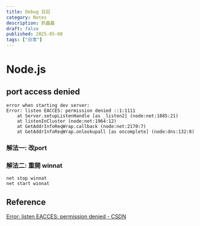 ```yaml
---
title: Debug 日記
category: Notes
description: 抓蟲蟲
draft: false
published: 2025-05-08
tags: ["日常"]
---
```


# Node.js

## port access denied
```
error when starting dev server:
Error: listen EACCES: permission denied ::1:1111
    at Server.setupListenHandle [as _listen2] (node:net:1885:21)
    at listenInCluster (node:net:1964:12)
    at GetAddrInfoReqWrap.callback (node:net:2170:7)
    at GetAddrInfoReqWrap.onlookupall [as oncomplete] (node:dns:132:8)
```

### 解法一: 改port

### 解法二: 重開 winnat
```
net stop winnat
net start winnat
```

## Reference
[Error: listen EACCES: permission denied - CSDN](https://blog.csdn.net/qq_31909977/article/details/130719456)